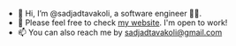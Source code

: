 - 👋 Hi, I’m @sadjadtavakoli, a software engineer 👨‍💻.
- 👀 Please feel free to check [my website](https://sadjadtavakoli.github.io). I'm open to work!
- 📫 You can also reach me by sadjadtavakoli@gmail.com

<!---
sadjad-tavakoli/sadjad-tavakoli is a ✨ special ✨ repository because its `README.md` (this file) appears on your GitHub profile.
You can click the Preview link to take a look at your changes.
--->
